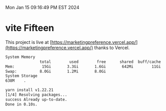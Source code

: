 Mon Jan 15 09:16:49 PM EST 2024

# vite Fifteen


This project is live at [https://marketingpreference.vercel.app/](https://marketingpreference.vercel.app/) thanks to Vercel.

```bash
System Memory
               total        used        free      shared  buff/cache   available
Mem:            15Gi       3.3Gi       1.6Gi       642Mi        11Gi        11Gi
Swap:          8.0Gi       1.2Mi       8.0Gi
System Storage
638M	.
```
```bash
yarn install v1.22.21
[1/4] Resolving packages...
success Already up-to-date.
Done in 0.10s.
```
